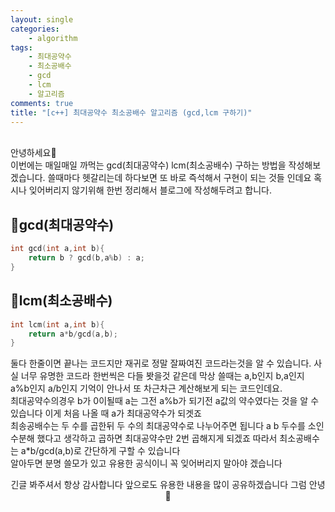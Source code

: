 ```yaml
---
layout: single
categories:
    - algorithm
tags:
    - 최대공약수
    - 최소공배수
    - gcd
    - lcm
    - 알고리즘
comments: true
title: "[c++] 최대공약수 최소공배수 알고리즘 (gcd,lcm 구하기)"
---
```


<br>
안녕하세요👋<br>
이번에는 매일매일 까먹는 gcd(최대공약수) lcm(최소공배수) 구하는 방법을 작성해보겠습니다. 쓸때마다 헷갈리는데 하다보면 또 바로 즉석해서 구현이 되는 것들 인데요 혹시나 잊어버리지 않기위해 한번 정리해서 블로그에 작성해두려고 합니다.<br>

## 📝gcd(최대공약수)

```cpp
int gcd(int a,int b){
    return b ? gcd(b,a%b) : a;
}
```


## 📑lcm(최소공배수)

```cpp
int lcm(int a,int b){
    return a*b/gcd(a,b);
}
```

둘다 한줄이면 끝나는 코드지만 재귀로 정말 잘짜여진 코드라는것을 알 수 있습니다. 사실 너무 유명한 코드라 한번씩은 다들 봣을것 같은데 막상 쓸때는 a,b인지 b,a인지 a%b인지 a/b인지 기억이 안나서 또 차근차근 계산해보게 되는 코드인데요.<br>
최대공약수의경우 b가 0이될때 a는 그전 a%b가 되기전 a값의 약수였다는 것을 알 수 있습니다 이게 처음 나올 때 a가 최대공약수가 되겟죠<br>
최송공배수는 두 수를 곱한뒤 두 수의 최대공약수로 나누어주면 됩니다 a b 두수를 소인수분해 했다고 생각하고 곱하면 최대공약수만 2번 곱해지게 되겠죠 따라서 최소공배수는 a*b/gcd(a,b)로 간단하게 구할 수 있습니다<br>
알아두면 분명 쓸모가 있고 유용한 공식이니 꼭 잊어버리지 말아야 겠습니다<br>


<center>긴글 봐주셔서 항상 감사합니다 앞으로도 유용한 내용을 많이 공유하겠습니다 그럼 안녕 👋</center>